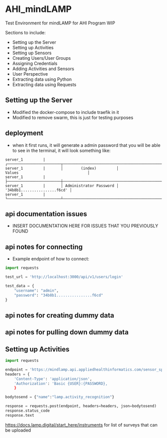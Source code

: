 # AHI_mindLAMP
Test Environment for mindLAMP for AHI Program
WIP

Sections to include: 
* Setting up the Server
* Setting up Activities 
* Setting up Sensors 
* Creating Users/User Groups
* Assigning Credentials
* Adding Activities and Sensors
* User Perspective
* Extracting data using Python 
* Extracting data using Requests



## Setting up the Server
- Modified the docker-compose to include traefik in it 
- Modified to remove swarm, this is just for testing purposes

## deployment
- when it first runs, it will generate a admin password that you will be able to see in the terminal, it will look something like:
```
server_1         |       ┌────────────────────────┬────────────────────────────────────────────────────────────────────┐
server_1         |       │        (index)         │                               Values                               │
server_1         |       ├────────────────────────┼────────────────────────────────────────────────────────────────────┤
server_1         |       │ Administrator Password │ '34b8b1................f6cd' │
server_1         |       └────────────────────────┴────────────────────────────────────────────────────────────────────┘

```

## api documentation issues 

- INSERT DOCUMENTATION HERE FOR ISSUES THAT YOU PREVIOUSLY FOUND 


## api notes for connecting 

- Example endpoint of how to connect: 
```python
import requests 

test_url = 'http://localhost:3000/api/v1/users/login'

test_data = {
    "username": "admin",
    "password": "34b8b1................f6cd"
}

```

## api notes for creating dummy data 


## api notes for pulling down dummy data 

## Setting up Activities 

```python
import requests

endpoint = 'https://mindlamp.api.appliedhealthinformatics.com/sensor_spec'
headers = {
    'Content-Type': 'application/json',
    'Authorization': 'Basic {USER}:{PASSWORD},
    }
```
```python
bodytosend = {"name":"lamp.activity_recognition"}
```
```python
response = requests.post(endpoint, headers=headers, json=bodytosend)
response.status_code
response.text
```
https://docs.lamp.digital/start_here/instruments
for list of surveys that can be uploaded

